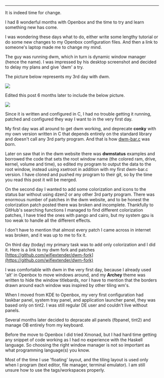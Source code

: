 
---

It is indeed time for change.

I had 8 wonderful months with Openbox and the time to try and learn something new has come.

I was wondering these days what to do, either write some lengthy tutorial or do some new changes to my Openbox configuration files. And then a link to someone's laptop made me to change my mind.

The guy was running dwm, which in turn is dynamic window manager (hence the name). I was impressed by his desktop screenshot and decided to delay my plans and give 'dwm' a try.

The picture below represents my 3rd day with dwm.

![]({|img|}/openbox-to-dwm/openbox-2-dwm.jpg)

Edited this post 6 months later to include the below picture.

![]({|img|}/openbox-to-dwm/dwm-6-months-later.png)

Since it is written and configured in C, I had no trouble getting it running, patched and configured they way I want to in the very first day.

My first day was all around to get dwm working, and deprecate **conky** with my own version written in C that depends entirely on the standard library and doesn't call any 3rd party program. And that is how [dwm-bar.c](https://github.com/wifiextender/dwm-bar) was born.

Later on saw that in the dwm website there was **dwmstatus** examples and borrowed the code that sets the root window name (the colored ram, drive, kernel, volume and time), so edited my program to output the data to the root window, instead using xsetroot in addition with my first dwm-bar.c version. I have cloned and pushed my program to their git, so by the time you read this post it will be merged.

On the second day I wanted to add some colorization and icons to the status bar without using dzen2 or any other 3rd party program. There was enormous number of patches in the dwm website, and to be honest the colorization patch posted there was broken and incomplete. Thankfully to GitHub's searching functions I managed to find different colorization patches, I have tried the ones with pango and cairo, but my system gpu is too weak to handle all the different effects.

I don't have to mention that almost every patch I came across in internet was broken, and it was up to me to fix it.

On third day (today) my primary task was to add only colorization and I did it. Here is a link to my dwm fork and patches [https://github.com/wifiextender/dwm-fork](https://github.com/wifiextender/dwm-fork)

I was comfortable with dwm in the very first day, because I already used 'alt' in Openbox to move windows around, and my **Archey** theme was written to hide the window titlebards, nor I have to mention that the borders drawn around each window was inspired by other tiling wm's.

When I moved from KDE to Openbox, my very first configuration had taskbar panel, system tray panel, and application launcher panel, they was based only on tint2. I was still regular DE user and couldn't live without panels.

Several months later decided to depracate all panels (fbpanel, tint2) and manage OB entirely from my keyboard.

Before the move to Openbox I did tried Xmonad, but I had hard time getting any snippet of code working as I had no experience with the Haskell language. So choosing the right window manager is not so important as what programming language(s) you know.

Most of the time I use 'floating' layout, and the tiling layout is used only when I program (text editor, file manager, terminal emulator). I am still unsure how to use the tags/workspaces properly.
